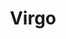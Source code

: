 ---
cc-type: constellation
title: "Virgo"
hashtag: virgo
borders:
  - Boötes
  - Coma Berenices
  - Corvus
  - Crater
  - Hydra
  - Leo
  - Libra
  - Serpens Caput
subdivision-of:
  - northern celestial hemisphere
  - southern celestial hemisphere
tags:
  - Zodiac
  - Constellation
---